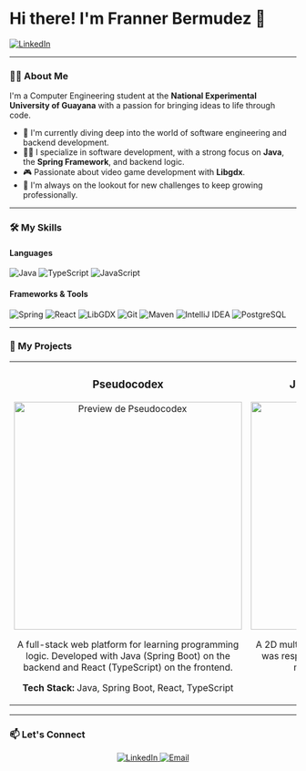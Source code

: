 # Hi there! I'm Franner Bermudez 👋

<a href="[www.linkedin.com/in/franner-bermudez-99b4a91a2](https://www.linkedin.com/in/franner-bermudez-99b4a91a2/)" target="_blank">
  <img src="https://img.shields.io/badge/LinkedIn-0077B5?style=for-the-badge&logo=linkedin&logoColor=white" alt="LinkedIn"/>
</a>

---

### 👨‍💻 About Me

I'm a Computer Engineering student at the **National Experimental University of Guayana** with a passion for bringing ideas to life through code.

- 🏫 I'm currently diving deep into the world of software engineering and backend development.
- 🧑‍💻 I specialize in software development, with a strong focus on **Java**, the **Spring Framework**, and backend logic.
- 🎮 Passionate about video game development with **Libgdx**.
- 🌱 I'm always on the lookout for new challenges to keep growing professionally.

---

### 🛠️ My Skills

#### Languages
![Java](https://img.shields.io/badge/Java-ED8B00?style=for-the-badge&logo=openjdk&logoColor=white)
![TypeScript](https://img.shields.io/badge/TypeScript-3178C6?style=for-the-badge&logo=typescript&logoColor=white)
![JavaScript](https://img.shields.io/badge/JavaScript-F7DF1E?style=for-the-badge&logo=javascript&logoColor=black)

#### Frameworks & Tools
![Spring](https://img.shields.io/badge/Spring-6DB33F?style=for-the-badge&logo=spring&logoColor=white)
![React](https://img.shields.io/badge/React-61DAFB?style=for-the-badge&logo=react&logoColor=black)
![LibGDX](https://img.shields.io/badge/LibGDX-FF0000?style=for-the-badge&logo=libgdx&logoColor=white)
![Git](https://img.shields.io/badge/GIT-E44C30?style=for-the-badge&logo=git&logoColor=white)
![Maven](https://img.shields.io/badge/Maven-C71A36?style=for-the-badge&logo=apachemaven&logoColor=white)
![IntelliJ IDEA](https://img.shields.io/badge/IntelliJ_IDEA-000000?style=for-the-badge&logo=intellijidea&logoColor=white)
![PostgreSQL](https://img.shields.io/badge/PostgreSQL-4169E1?style=for-the-badge&logo=postgresql&logoColor=white)

---

### 🚀 My Projects

<table>
  <tr>
    <td width="50%">
      <h3 align="center">Pseudocodex</h3>
      <div align="center">
        <a href="https://github.com/franmbv/PseudoCode_Web_Studio" target="_blank">
          <img width="400" alt="Preview de Pseudocodex" src="https://github.com/user-attachments/assets/396d6693-a546-4380-8aba-700dcf323a4d" />
        </a>
        <p>A full-stack web platform for learning programming logic. Developed with Java (Spring Boot) on the backend and React (TypeScript) on the frontend.</p>
        <p>
          <b>Tech Stack:</b> Java, Spring Boot, React, TypeScript
        </p>
      </div>
    </td>
    <td width="50%">
      <h3 align="center">J-Sonic Desktop Videogame</h3>
      <div align="center">
        <a href="https://github.com/josueazocar/Proyecto-JSonic" target="_blank">
            <img width="400" alt="Preview of J-Sonic Videogame" src="https://github.com/user-attachments/assets/30faa9ca-7756-4737-81d9-5506f093903b" />
        </a>
        <p>A 2D multiplayer video game created with Libgdx. I was responsible for the user interface, including menus, HUD, and status screens.</p>
        <p>
          <b>Tech Stack:</b> Java, Libgdx
        </p>
      </div>
    </td>
  </tr>
</table>

---

### 📫 Let's Connect

<p align="center">
  <a href="[www.linkedin.com/in/franner-bermudez-99b4a91a2](https://www.linkedin.com/in/franner-bermudez-99b4a91a2/)" target="_blank">
    <img src="https://img.shields.io/badge/LinkedIn-0077B5?style=for-the-badge&logo=linkedin&logoColor=white" alt="LinkedIn"/>
  </a>
  <a href="mailto:frannermanuel@gmail.com">
    <img src="https://img.shields.io/badge/Email-D14836?style=for-the-badge&logo=gmail&logoColor=white" alt="Email"/>
  </a>
</p>
